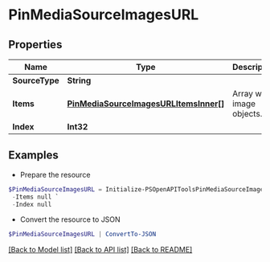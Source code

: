 # PinMediaSourceImagesURL
## Properties

Name | Type | Description | Notes
------------ | ------------- | ------------- | -------------
**SourceType** | **String** |  | [optional] 
**Items** | [**PinMediaSourceImagesURLItemsInner[]**](PinMediaSourceImagesURLItemsInner.md) | Array with image objects. | 
**Index** | **Int32** |  | [optional] 

## Examples

- Prepare the resource
```powershell
$PinMediaSourceImagesURL = Initialize-PSOpenAPIToolsPinMediaSourceImagesURL  -SourceType null `
 -Items null `
 -Index null
```

- Convert the resource to JSON
```powershell
$PinMediaSourceImagesURL | ConvertTo-JSON
```

[[Back to Model list]](../README.md#documentation-for-models) [[Back to API list]](../README.md#documentation-for-api-endpoints) [[Back to README]](../README.md)

